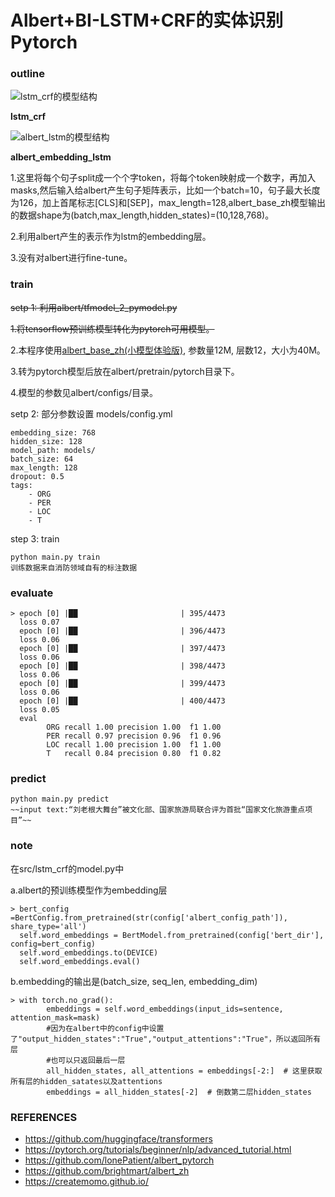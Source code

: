# Albert+BI-LSTM+CRF的实体识别 Pytorch
### outline
![lstm_crf的模型结构](https://raw.githubusercontent.com/jiangnanboy/albert_lstm_crf_ner/master/pics/lstm_crf_layers.png)

**lstm_crf**

![albert_lstm的模型结构](https://raw.githubusercontent.com/jiangnanboy/albert_lstm_crf_ner/master/pics/albert_lstm.png)

**albert_embedding_lstm**

1.这里将每个句子split成一个个字token，将每个token映射成一个数字，再加入masks,然后输入给albert产生句子矩阵表示，比如一个batch=10，句子最大长度为126，加上首尾标志[CLS]和[SEP]，max_length=128,albert_base_zh模型输出的数据shape为(batch,max_length,hidden_states)=(10,128,768)。

2.利用albert产生的表示作为lstm的embedding层。

3.没有对albert进行fine-tune。

### train
~~setp 1: 利用albert/tfmodel_2_pymodel.py~~

~~1.将tensorflow预训练模型转化为pytorch可用模型。~~

2.本程序使用[albert_base_zh(小模型体验版)](https://storage.googleapis.com/albert_zh/albert_base_zh.zip), 参数量12M, 层数12，大小为40M。

3.转为pytorch模型后放在albert/pretrain/pytorch目录下。

4.模型的参数见albert/configs/目录。

setp 2: 部分参数设置 models/config.yml

    embedding_size: 768
	hidden_size: 128
	model_path: models/
	batch_size: 64
	max_length: 128
	dropout: 0.5
	tags:
  		- ORG
  		- PER
  		- LOC
  		- T

step 3: train

    python main.py train
	训练数据来自消防领域自有的标注数据

### evaluate

    > epoch [0] |██                       | 395/4473
	  loss 0.07
      epoch [0] |██                       | 396/4473
	  loss 0.06
      epoch [0] |██                       | 397/4473
	  loss 0.06
      epoch [0] |██                       | 398/4473
	  loss 0.06
      epoch [0] |██                       | 399/4473
	  loss 0.06
      epoch [0] |██                       | 400/4473
	  loss 0.05
	  eval
	        ORG	recall 1.00	precision 1.00	f1 1.00
	        PER	recall 0.97	precision 0.96	f1 0.96
	        LOC	recall 1.00	precision 1.00	f1 1.00
	        T	recall 0.84	precision 0.80	f1 0.82
	
### predict

    python main.py predict
    ~~input text:“刘老根大舞台”被文化部、国家旅游局联合评为首批“国家文化旅游重点项目”~~

### note
在src/lstm_crf的model.py中

a.albert的预训练模型作为embedding层

	> bert_config =BertConfig.from_pretrained(str(config['albert_config_path']), share_type='all')
	  self.word_embeddings = BertModel.from_pretrained(config['bert_dir'], config=bert_config)
	  self.word_embeddings.to(DEVICE)
	  self.word_embeddings.eval()

b.embedding的输出是(batch_size, seq_len, embedding_dim)

	> with torch.no_grad():
	        embeddings = self.word_embeddings(input_ids=sentence, attention_mask=mask)
	        #因为在albert中的config中设置了"output_hidden_states":"True","output_attentions":"True"，所以返回所有层
	        #也可以只返回最后一层
	        all_hidden_states, all_attentions = embeddings[-2:]  # 这里获取所有层的hidden_satates以及attentions
	        embeddings = all_hidden_states[-2]  # 倒数第二层hidden_states

### REFERENCES
-  https://github.com/huggingface/transformers
-  https://pytorch.org/tutorials/beginner/nlp/advanced_tutorial.html
-  https://github.com/lonePatient/albert_pytorch
-  https://github.com/brightmart/albert_zh
-  https://createmomo.github.io/

